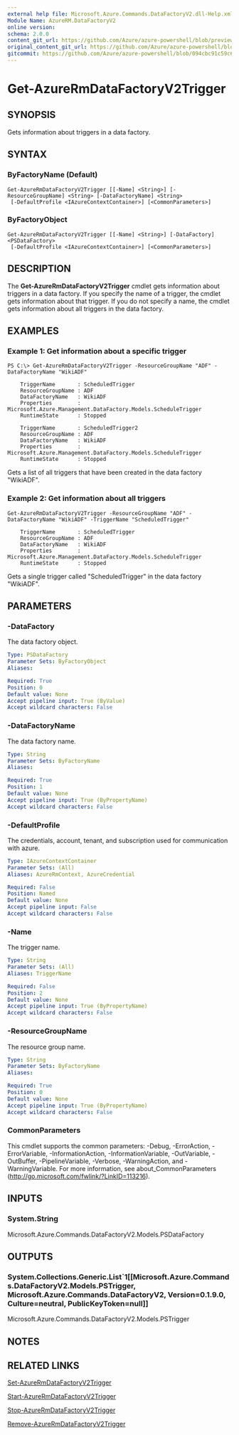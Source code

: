```yaml
---
external help file: Microsoft.Azure.Commands.DataFactoryV2.dll-Help.xml
Module Name: AzureRM.DataFactoryV2
online version:
schema: 2.0.0
content_git_url: https://github.com/Azure/azure-powershell/blob/preview/src/ResourceManager/DataFactories/Commands.DataFactoryV2/help/Get-AzureRmDataFactoryV2Trigger.md
original_content_git_url: https://github.com/Azure/azure-powershell/blob/preview/src/ResourceManager/DataFactories/Commands.DataFactoryV2/help/Get-AzureRmDataFactoryV2Trigger.md
gitcommit: https://github.com/Azure/azure-powershell/blob/094cbc91c59c6def36b0b0db15759d964dba67c3
---
```


# Get-AzureRmDataFactoryV2Trigger

## SYNOPSIS
Gets information about triggers in a data factory.

## SYNTAX

### ByFactoryName (Default)
```
Get-AzureRmDataFactoryV2Trigger [[-Name] <String>] [-ResourceGroupName] <String> [-DataFactoryName] <String>
 [-DefaultProfile <IAzureContextContainer>] [<CommonParameters>]
```

### ByFactoryObject
```
Get-AzureRmDataFactoryV2Trigger [[-Name] <String>] [-DataFactory] <PSDataFactory>
 [-DefaultProfile <IAzureContextContainer>] [<CommonParameters>]
```

## DESCRIPTION
The **Get-AzureRmDataFactoryV2Trigger** cmdlet gets information about triggers in a data factory. If you specify the name of a trigger, the cmdlet gets information about that trigger. If you do not specify a name, the cmdlet gets information about all triggers in the data factory.

## EXAMPLES

### Example 1: Get information about a specific trigger
```
PS C:\> Get-AzureRmDataFactoryV2Trigger -ResourceGroupName "ADF" -DataFactoryName "WikiADF"

    TriggerName       : ScheduledTrigger
    ResourceGroupName : ADF
    DataFactoryName   : WikiADF
    Properties        : Microsoft.Azure.Management.DataFactory.Models.ScheduleTrigger
    RuntimeState      : Stopped

    TriggerName       : ScheduledTrigger2
    ResourceGroupName : ADF
    DataFactoryName   : WikiADF
    Properties        : Microsoft.Azure.Management.DataFactory.Models.ScheduleTrigger
    RuntimeState      : Stopped
```

Gets a list of all triggers that have been created in the data factory "WikiADF".

### Example 2: Get information about all triggers
```
Get-AzureRmDataFactoryV2Trigger -ResourceGroupName "ADF" -DataFactoryName "WikiADF" -TriggerName "ScheduledTrigger"

    TriggerName       : ScheduledTrigger
    ResourceGroupName : ADF
    DataFactoryName   : WikiADF
    Properties        : Microsoft.Azure.Management.DataFactory.Models.ScheduleTrigger
    RuntimeState      : Stopped
```

Gets a single trigger called "ScheduledTrigger" in the data factory "WikiADF".

## PARAMETERS

### -DataFactory
The data factory object.

```yaml
Type: PSDataFactory
Parameter Sets: ByFactoryObject
Aliases: 

Required: True
Position: 0
Default value: None
Accept pipeline input: True (ByValue)
Accept wildcard characters: False
```

### -DataFactoryName
The data factory name.

```yaml
Type: String
Parameter Sets: ByFactoryName
Aliases: 

Required: True
Position: 1
Default value: None
Accept pipeline input: True (ByPropertyName)
Accept wildcard characters: False
```

### -DefaultProfile
The credentials, account, tenant, and subscription used for communication with azure.

```yaml
Type: IAzureContextContainer
Parameter Sets: (All)
Aliases: AzureRmContext, AzureCredential

Required: False
Position: Named
Default value: None
Accept pipeline input: False
Accept wildcard characters: False
```

### -Name
The trigger name.

```yaml
Type: String
Parameter Sets: (All)
Aliases: TriggerName

Required: False
Position: 2
Default value: None
Accept pipeline input: True (ByPropertyName)
Accept wildcard characters: False
```

### -ResourceGroupName
The resource group name.

```yaml
Type: String
Parameter Sets: ByFactoryName
Aliases: 

Required: True
Position: 0
Default value: None
Accept pipeline input: True (ByPropertyName)
Accept wildcard characters: False
```

### CommonParameters
This cmdlet supports the common parameters: -Debug, -ErrorAction, -ErrorVariable, -InformationAction, -InformationVariable, -OutVariable, -OutBuffer, -PipelineVariable, -Verbose, -WarningAction, and -WarningVariable. For more information, see about_CommonParameters (http://go.microsoft.com/fwlink/?LinkID=113216).

## INPUTS

### System.String
Microsoft.Azure.Commands.DataFactoryV2.Models.PSDataFactory

## OUTPUTS

### System.Collections.Generic.List`1[[Microsoft.Azure.Commands.DataFactoryV2.Models.PSTrigger, Microsoft.Azure.Commands.DataFactoryV2, Version=0.1.9.0, Culture=neutral, PublicKeyToken=null]]
Microsoft.Azure.Commands.DataFactoryV2.Models.PSTrigger

## NOTES

## RELATED LINKS

[Set-AzureRmDataFactoryV2Trigger]()

[Start-AzureRmDataFactoryV2Trigger]()

[Stop-AzureRmDataFactoryV2Trigger]()

[Remove-AzureRmDataFactoryV2Trigger]()
